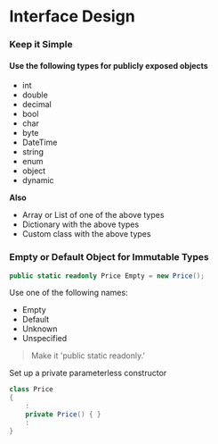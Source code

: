 # Interface Design

### Keep it Simple
#### Use the following types for publicly exposed objects
- int
- double
- decimal
- bool
- char
- byte
- DateTime
- string
- enum
- object
- dynamic

**Also**
- Array or List of one of the above types
- Dictionary with the above types
- Custom class with the above types

### Empty or Default Object for Immutable Types
``` csharp
public static readonly Price Empty = new Price();
```

Use one of the following names:
- Empty
- Default
- Unknown
- Unspecified

> Make it 'public static readonly.'

Set up a private parameterless constructor
``` csharp
class Price
{
    :
    private Price() { }
    :
}
```
